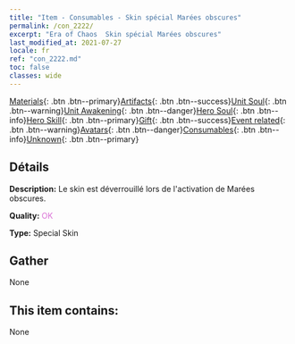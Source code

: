 ```yaml
---
title: "Item - Consumables - Skin spécial Marées obscures"
permalink: /con_2222/
excerpt: "Era of Chaos  Skin spécial Marées obscures"
last_modified_at: 2021-07-27
locale: fr
ref: "con_2222.md"
toc: false
classes: wide
---
```

 [Materials](/ItemsFR/){: .btn .btn--primary}[Artifacts](/ItemsFR/Artifacts/){: .btn .btn--success}[Unit Soul](/ItemsFR/UnitSoul/){: .btn .btn--warning}[Unit Awakening](/ItemsFR/UnitAwakening/){: .btn .btn--danger}[Hero Soul](/ItemsFR/HeroSoul/){: .btn .btn--info}[Hero Skill](/ItemsFR/HeroSkill/){: .btn .btn--primary}[Gift](/ItemsFR/Gift/){: .btn .btn--success}[Event related](/ItemsFR/Events/){: .btn .btn--warning}[Avatars](/ItemsFR/Avatars/){: .btn .btn--danger}[Consumables](/ItemsFR/Consumables/){: .btn .btn--info}[Unknown](/ItemsFR/Unknown/){: .btn .btn--primary}

## Détails
 **Description:** Le skin est déverrouillé lors de l'activation de Marées obscures.

 **Quality:** <span style="color: #DA70D6">OK</span>

 **Type:** Special Skin

## Gather

  None

## This item contains:

  None

